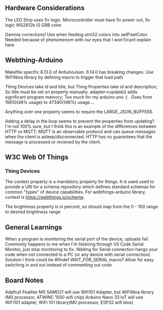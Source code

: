 
## Hardware Considerations
  The LED Strip uses 5v logic. Microcontroller must have 5v power out, 5v logic
  WS2812b IS GRB color

  Gamma corrections! Use when feeding uint32 colors into setPixelColor. Needed because of phenomenom with our eyes that I won't/cant explain here

## Webthing-Arduino
  Makefile specific 6.13.0 of ArduinoJson. 6.14.0 has breaking changes.
  Use WiFiNina library by defining macro to trigger that load path

  Thing Devices take id and title, but Thing Properties take id and description; So title must be set on property manually.
  adapter->update() adds significant program memory; Too much for my arduino uno :( . Goes from 15610(48% usage) to 47340(146%) usage....

  Anything over one property seems to require the LARGE_JSON_BUFFERS

  Adding a delay in the loop seems to prevent the properties from updating? I'm not 100% sure, but I think this is an example of the differences between HTTP vs MQTT; MQTT is an observable protocol and can queue messages when the client is asleep/disconnected. HTTP has no guarantees that the message is processed or recieved by the client.

  ## W3C Web Of Things
  ### Thing Devices 
  The context property is a mandatory property for things. It is used used to provide a URI for a schema repository which defines standard schemas for common "types" of device capabilities. For webthings-arduino library, context is https://webthings.io/schema.

  The brightness property is in percent, so should map from the 0 - 100 range to desired brightness range

## General Learnings
  When a program is monitoring the serial port of the device, uploads fail. Commonly happens to me when I'm listening through VS Code Serial Monitor, just stop monitoring to fix.
  Waiting for Serial connection hangs your code when not connected to a PC (or any device with serial connection). Solution I think could be #ifndef WAIT_FOR_SERIAL macro? Allow for easy switching in and out instead of commenting out code


## Board Notes
  Adafruit Feather M0 SAMD21 will use Wifi101 Adapter, but WiFiNina library (M0 processor, ATWINC 1500 wifi chip)
  Arduino Nano 33 IoT will use WiFi101 adapter, WiFi 101 library(M0 processor, ESP32 wifi blox)
